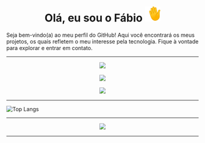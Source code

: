 <div align="center">
  <h1>Olá, eu sou o Fábio <img width="40" src=".github/asserts/waving-hand_1f44b.gif"/></h1>
</div>
<p>Seja bem-vindo(a) ao meu perfil do GitHub! Aqui você encontrará os meus projetos, os quais refletem o meu interesse pela tecnologia. Fique à vontade para explorar e entrar em contato.</p>

___

<div align="center">
  <a href="https://www.linkedin.com/in/fabbio-sillva/" target="_blank"><img src="https://img.shields.io/badge/-LinkedIn-%230077B5?style=for-the-badge&logo=linkedin&logoColor=white" target="_blank"></a>
  
  <a href="https://www.instagram.com/ffabio.sillva/"><img src="https://img.shields.io/badge/Instagram-E4405F?style=for-the-badge&logo=instagram&logoColor=white"  target="_blank"></a>
  
  <a href = "mailto:fabio.f3k@gmail.com"><img src="https://img.shields.io/badge/Gmail-D14836?style=for-the-badge&logo=gmail&logoColor=white" target="_blank"></a>
</div>

_____
![Top Langs](https://github-readme-stats.vercel.app/api/top-langs/?username=fabusilva&layout=compact&show_icons=true&theme=transparent)
_____
<p align="center">
  <a href="https://github.com/fabusilva">
    <img src="https://komarev.com/ghpvc/?username=fabusilva&color=blue&style=flat)" />
  </a>
</p>

_____
